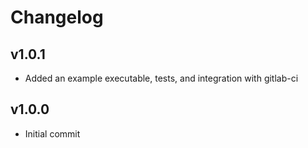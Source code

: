 # Changelog

## v1.0.1

- Added an example executable, tests, and integration with gitlab-ci

## v1.0.0

- Initial commit
